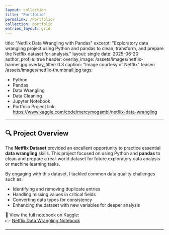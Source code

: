 ```yaml
---
layout: collection
title: "Portfolio"
permalink: /Portfolio/
collection: portfolio
entries_layout: grid
---
```

title: "Netflix Data Wrangling with Pandas"
excerpt: "Exploratory data wrangling project using Python and pandas to clean, transform, and prepare the Netflix dataset for analysis."
layout: single
date: 2025-06-20
author_profile: true
header:
  overlay_image: /assets/images/netflix-banner.jpg
  overlay_filter: 0.3
  caption: "Image courtesy of Netflix"
  teaser: /assets/images/netflix-thumbnail.jpg
tags:
  - Python
  - Pandas
  - Data Wrangling
  - Data Cleaning
  - Jupyter Notebook
  - Portfolio Project
link: https://www.kaggle.com/code/mercymogambi/netflix-data-wrangling
---

## 🔍 Project Overview

The **Netflix Dataset** provided an excellent opportunity to practice essential **data wrangling** skills. This project focused on using Python and **pandas** to clean and prepare a real-world dataset for future exploratory data analysis or machine learning tasks.

By engaging with this dataset, I tackled common data quality challenges such as:

- Identifying and removing duplicate entries
- Handling missing values in critical fields
- Converting data types for consistency
- Enhancing the dataset with new variables for deeper analysis

📂 View the full notebook on Kaggle:  
👉 [Netflix Data Wrangling Notebook](https://www.kaggle.com/code/mercymogambi/netflix-data-wrangling)

---
